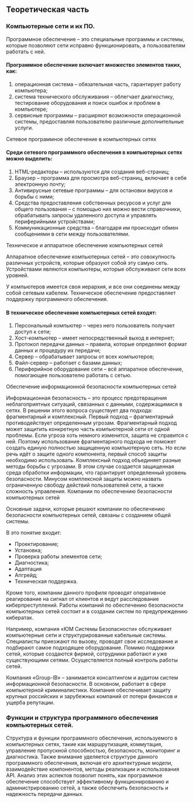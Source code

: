 ## Теоретическая часть
### Компьютерные сети и их ПО.
Программное обеспечение – это специальные программы и системы, которые позволяют сети исправно функционировать, а пользователям работать с ней.

#### Программное обеспечение включает множество элементов таких, как:
1. операционная система – обязательная часть, гарантирует работу компьютера;
2. система технического обслуживания – облегчает диагностику, тестирование оборудования и поиск ошибок и проблем в компьютере;
3. сервисные программы – расширяют возможности операционной системы, предоставляя пользователю различные дополнительные услуги.

Сетевое программное обеспечение в компьютерных сетях
#### Среди сетевого программного обеспечения в компьютерных сетях можно выделить:
1. HTML-редакторы – используются для создания веб-страниц;
2. Браузер – программа для просмотра веб-страниц, включает в себя электронную почту;
3. Антивирусные сетевые программы – для остановки вирусов и борьбы с ними;
4. Средства предоставления собственных ресурсов и услуг для общего пользования – с помощью них можно вести справочники, обрабатывать запросы удаленного доступа и управлять периферийными устройствами;
5. Коммуникационные средства – благодаря им происходит обмен сообщениями в сети между пользователями.

Техническое и аппаратное обеспечение компьютерных сетей

Аппаратное обеспечение компьютерных сетей – это совокупность различных устройств, которые образуют собой эту самую сеть. Устройствами являются компьютеры, которые обслуживают сети всех уровней.

У компьютеров имеется своя иерархия, и все они соединены между собой сетевым кабелем. Техническое обеспечение предоставляет поддержку программного обеспечения.

#### В техническое обеспечение компьютерных сетей входят:
1. Персональный компьютер – через него пользователь получает доступ к сети;
2. Хост-компьютер – имеет непосредственный выход в интернет;
3. Протокол передачи данных – правила, которые определяют формат данных и процедуру их передачи;
4. Сервер – обрабатывает запросы от всех компьютеров;
5. Файл-сервер – работает с базами данных;
6. Периферийное оборудование сети – всё аппаратное обеспечение, помогающее пользователю работать с сетью.

Обеспечение информационной безопасности компьютерных сетей

Информационная безопасность – это процесс предотвращения неблагоприятных ситуаций, связанных с данными, содержащимися в сетях. В решении этого вопроса существует два подхода: фрагментарный и комплексный.
Первый подход – фрагментарный противодействует определенным угрозам. Фрагментарный подход может защитить конкретную часть компьютерной сети от одной проблемы.
Если угроза хоть немного изменится, защита не справится с ней. Поэтому использование фрагментарного подхода не поможет создать единую полностью защищенную компьютерную сеть. Но если речь идёт о защите одного компонента, первый способ защиты необходимо использовать.
Комплексный подход объединяет разные методы борьбы с угрозами. В этом случае создается защищенная среда обработки информации, что гарантирует определенный уровень безопасности.
Минусом комплексной защиты можно назвать ограниченную свободу действий пользователей сети, а также сложность управления.
Компании по обеспечению безопасности компьютерных сетей

Основные задачи, которые решают компании по обеспечению безопасности компьютерных сетей, связаны с созданием общей системы.

В это понятие входит:
- Проектирование;
- Установка;
- Проверка работы элементов сети;
- Диагностика;
- Адаптация
- Апгрейд;
- Техническая поддержка.

Кроме того, компании данного профиля проводят оперативное реагирование на сигнал от клиентов и ведут расследование киберпреступлений. Работы компаний по обеспечению безопасности компьютерных сетей состоит и в создании систем по предупреждению кибератак.

Например, компания «ЮМ Системы Безопасности» обслуживает компьютерные сети и структурированные кабельные системы.
Специалисты приезжают по вызову, проводят свое исследование и подбирают самое подходящее оборудование.
Помимо поддержки сетей, которые создаются фирмой, сотрудники работают и уже существующими сетями. Осуществляется полный контроль работы сетей.

Компания «Group-IB» – занимается консалтингом и аудитом систем информационной безопасности. В основном, работает в сфере компьютерной криминалистики. Компания обеспечивает защиту крупных российских и зарубежных компаний от потери финансов и ущерба репутации.

### Функции и структура программного обеспечения компьютерных сетей.  
Структура и функции программного обеспечения, используемого в компьютерных сетях, такие как маршрутизация, коммутация, управление пропускной способностью, безопасность, мониторинг и диагностика. Также внимание уделяется структуре данного программного обеспечения, включая его архитектурные модели, взаимодействие компонентов, методы реализации и использования API. Анализ этих аспектов позволит понять, как программное обеспечение способствует эффективному функционированию и администрированию сетей, а также обеспечить безопасность и надежность передачи данных.
